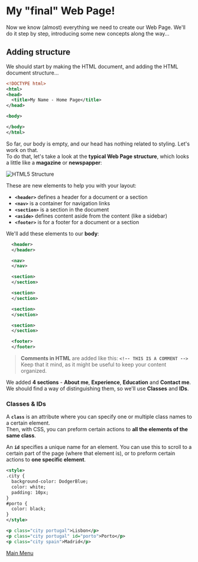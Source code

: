 # My "final" Web Page!
Now we know (almost) everything we need to create our Web Page.
We'll do it step by step, introducing some new concepts along the way...

## Adding structure
We should start by making the HTML document, and adding the HTML document structure...
```XML
<!DOCTYPE html>
<html>
<head>
  <title>My Name - Home Page</title>
</head>

<body>

</body>
</html>
```

So far, our body is empty, and our head has nothing related to styling. Let's work on that.  
To do that, let's take a look at the **typical Web Page structure**, which looks a little like a **magazine** or **newspapper**:

![HTML5 Structure](http://www.freshnigeriajobs.com/wp-content/uploads/2016/10/HTML5.jpg)  

These are new elements to help you with your layout:
 - **``<header>``** defines a header for a document or a section
 - **``<nav>``** is a container for navigation links
 - **``<section>``** is a section in the document
 - **``<aside>``** defines content aside from the content (like a sidebar)
 - **``<footer>``** is for a footer for a document or a section

We'll add these elements to our **body**:
```XML
  <header>
  </header>

  <nav>
  </nav>

  <section>
  </section>

  <section>
  </section>

  <section>
  </section>

  <section>
  </section>

  <footer>
  </footer>
```
> **Comments in HTML** are added like this: **``<!-- THIS IS A COMMENT -->``**  
> Keep that it mind, as it might be useful to keep your content organized.

We added **4 sections** - **About me**, **Experience**, **Education** and **Contact me**. We should find a way of distinguishing them, so we'll use **Classes** and **IDs**.

### Classes & IDs
A **``class``** is an attribute where you can specify one or multiple class names to a certain element.  
Then, with CSS, you can preform certain actions to **all the elements of the same class**.

An **``id``** specifies a unique name for an element. You can use this to scroll to a certain part of the page (where that element is), or to preform certain actions to **one specific element**.

```XML
<style>
.city {
  background-color: DodgerBlue;
  color: white;
  padding: 10px;
} 
#porto {
  color: black;
}
</style>

<p class="city portugal">Lisbon</p>
<p class="city portugal" id="porto">Porto</p>
<p class="city spain">Madrid</p>
```




[Main Menu](../README.md)

